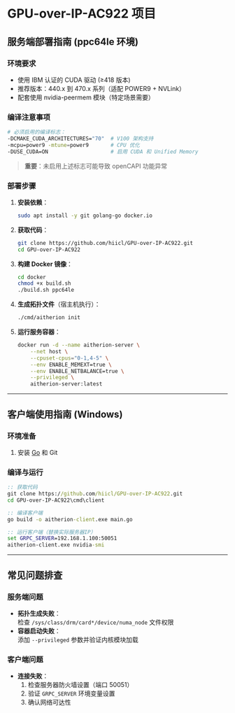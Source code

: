 # GPU-over-IP-AC922 项目

## 服务端部署指南 (ppc64le 环境)

### 环境要求
- 使用 IBM 认证的 CUDA 驱动 (≥418 版本)
- 推荐版本：440.x 到 470.x 系列（适配 POWER9 + NVLink）
- 配套使用 nvidia-peermem 模块（特定场景需要）

### 编译注意事项
```bash
# 必须启用的编译标志：
-DCMAKE_CUDA_ARCHITECTURES="70"  # V100 架构支持
-mcpu=power9 -mtune=power9       # CPU 优化
-DUSE_CUDA=ON                    # 启用 CUDA 和 Unified Memory
```
> **重要**：未启用上述标志可能导致 openCAPI 功能异常

### 部署步骤
1. **安装依赖**：
   ```bash
   sudo apt install -y git golang-go docker.io
   ```

2. **获取代码**：
   ```bash
   git clone https://github.com/hiicl/GPU-over-IP-AC922.git
   cd GPU-over-IP-AC922
   ```

3. **构建 Docker 镜像**：
   ```bash
   cd docker
   chmod +x build.sh
   ./build.sh ppc64le
   ```

4. **生成拓扑文件**（宿主机执行）：
   ```bash
   ./cmd/aitherion init
   ```

5. **运行服务容器**：
   ```bash
   docker run -d --name aitherion-server \
       --net host \
       --cpuset-cpus="0-1,4-5" \
       --env ENABLE_MEMEXT=true \
       --env ENABLE_NETBALANCE=true \
       --privileged \
       aitherion-server:latest
   ```

---

## 客户端使用指南 (Windows)

### 环境准备
1. 安装 [Go](https://golang.org/dl/) 和 Git

### 编译与运行
```cmd
:: 获取代码
git clone https://github.com/hiicl/GPU-over-IP-AC922.git
cd GPU-over-IP-AC922\cmd\client

:: 编译客户端
go build -o aitherion-client.exe main.go

:: 运行客户端（替换实际服务器IP）
set GRPC_SERVER=192.168.1.100:50051
aitherion-client.exe nvidia-smi
```

---

## 常见问题排查

### 服务端问题
- **拓扑生成失败**：  
  检查 `/sys/class/drm/card*/device/numa_node` 文件权限
- **容器启动失败**：  
  添加 `--privileged` 参数并验证内核模块加载

### 客户端问题
- **连接失败**：  
  1. 检查服务器防火墙设置（端口 50051）  
  2. 验证 `GRPC_SERVER` 环境变量设置  
  3. 确认网络可达性
